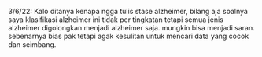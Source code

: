 3/6/22: Kalo ditanya kenapa ngga tulis stase alzheimer, bilang aja soalnya saya klasifikasi alzheimer ini tidak per tingkatan tetapi semua jenis alzheimer digolongkan menjadi alzheimer saja. mungkin bisa menjadi saran. sebenarnya bias pak tetapi agak kesulitan untuk mencari data yang cocok dan seimbang.
